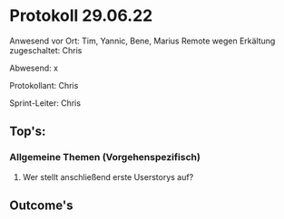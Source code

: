 # Protokoll 29.06.22

Anwesend vor Ort: Tim, Yannic, Bene, Marius
Remote wegen Erkältung zugeschaltet: Chris

Abwesend: x

Protokollant: Chris

Sprint-Leiter: Chris

## Top's:

### Allgemeine Themen (Vorgehenspezifisch)
1. Wer stellt anschließend erste Userstorys auf?


## Outcome's
